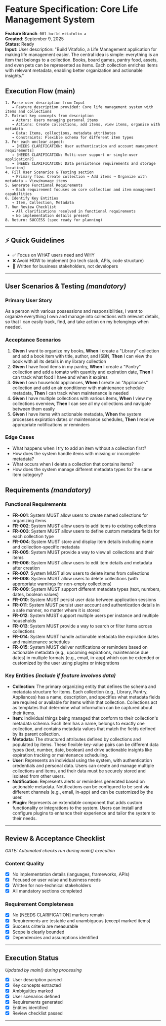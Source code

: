 # Feature Specification: Core Life Management System

**Feature Branch**: `001-build-vitafolio-a`  
**Created**: September 9, 2025  
**Status**: Ready  
**Input**: User description: "Build Vitafolio, a Life Management application for making life management easier. The central idea is simple: everything is an item that belongs to a collection. Books, board games, pantry food, assets, and even pets can be represented as items. Each collection enriches items with relevant metadata, enabling better organization and actionable insights."

## Execution Flow (main)

```
1. Parse user description from Input
   → Feature description provided: Core life management system with items and collections
2. Extract key concepts from description
   → Actors: Users managing personal items
   → Actions: Create collections, add items, view items, organize with metadata
   → Data: Items, collections, metadata attributes
   → Constraints: Flexible schema for different item types
3. For each unclear aspect:
   → [NEEDS CLARIFICATION: User authentication and account management requirements]
   → [NEEDS CLARIFICATION: Multi-user support or single-user application?]
   → [NEEDS CLARIFICATION: Data persistence requirements and storage location]
4. Fill User Scenarios & Testing section
   → Primary flow: Create collection → Add items → Organize with metadata → View/manage items
5. Generate Functional Requirements
   → Each requirement focuses on core collection and item management capabilities
6. Identify Key Entities
   → Item, Collection, Metadata
7. Run Review Checklist
   → All clarifications resolved in functional requirements
   → No implementation details present
8. Return: SUCCESS (spec ready for planning)
```

---

## ⚡ Quick Guidelines

- ✅ Focus on WHAT users need and WHY
- ❌ Avoid HOW to implement (no tech stack, APIs, code structure)
- 👥 Written for business stakeholders, not developers

---

## User Scenarios & Testing _(mandatory)_

### Primary User Story

As a person with various possessions and responsibilities, I want to organize everything I own and manage into collections with relevant details, so that I can easily track, find, and take action on my belongings when needed.

### Acceptance Scenarios

1. **Given** I want to organize my books, **When** I create a "Library" collection and add a book item with title, author, and ISBN, **Then** I can view the book with all its details in my library collection
2. **Given** I have food items in my pantry, **When** I create a "Pantry" collection and add a tomato with quantity and expiration date, **Then** I can track what food I have and when it expires
3. **Given** I own household appliances, **When** I create an "Appliances" collection and add an air conditioner with maintenance schedule metadata, **Then** I can track when maintenance is needed
4. **Given** I have multiple collections with various items, **When** I view my collections overview, **Then** I can see all my collections and navigate between them easily
5. **Given** I have items with actionable metadata, **When** the system processes expiration dates or maintenance schedules, **Then** I receive appropriate notifications or reminders

### Edge Cases

- What happens when I try to add an item without a collection first?
- How does the system handle items with missing or incomplete metadata?
- What occurs when I delete a collection that contains items?
- How does the system manage different metadata types for the same item category?

## Requirements _(mandatory)_

### Functional Requirements

- **FR-001**: System MUST allow users to create named collections for organizing items
- **FR-002**: System MUST allow users to add items to existing collections
- **FR-003**: System MUST allow users to define custom metadata fields for each collection type
- **FR-004**: System MUST store and display item details including name and collection-specific metadata
- **FR-005**: System MUST provide a way to view all collections and their items
- **FR-006**: System MUST allow users to edit item details and metadata after creation
- **FR-007**: System MUST allow users to delete items from collections
- **FR-008**: System MUST allow users to delete collections (with appropriate warnings for non-empty collections)
- **FR-009**: System MUST support different metadata types (text, numbers, dates, boolean values)
- **FR-010**: System MUST persist user data between application sessions
- **FR-011**: System MUST persist user account and authentication details in a safe manner, no matter where it is stored
- **FR-012**: System MUST support multiple users per instance and multiple households
- **FR-013**: System MUST provide a way to search or filter items across collections
- **FR-014**: System MUST handle actionable metadata like expiration dates and maintenance schedules
- **FR-015**: System MUST deliver notifications or reminders based on actionable metadata (e.g., upcoming expirations, maintenance due dates) in multiple formats (e.g., email, in-app) which can be extended or customized by the user using plugins or integrations

### Key Entities _(include if feature involves data)_

- **Collection**: The primary organizing entity that defines the schema and metadata structure for items. Each collection (e.g., Library, Pantry, Appliances) has a name, description, and specifies what metadata fields are required or available for items within that collection. Collections act as templates that determine what information can be captured about their items.
- **Item**: Individual things being managed that conform to their collection's metadata schema. Each item has a name, belongs to exactly one collection, and contains metadata values that match the fields defined by its parent collection.
- **Metadata**: The structured attributes defined by collections and populated by items. These flexible key-value pairs can be different data types (text, number, date, boolean) and drive actionable insights like expiration tracking or maintenance scheduling.
- **User**: Represents an individual using the system, with authentication credentials and personal data. Users can create and manage multiple collections and items, and their data must be securely stored and isolated from other users.
- **Notification**: Represents alerts or reminders generated based on actionable metadata. Notifications can be configured to be sent via different channels (e.g., email, in-app) and can be customized by the user.
- **Plugin**: Represents an extendable component that adds custom functionality or integrations to the system. Users can install and configure plugins to enhance their experience and tailor the system to their needs.

---

## Review & Acceptance Checklist

_GATE: Automated checks run during main() execution_

### Content Quality

- [x] No implementation details (languages, frameworks, APIs)
- [x] Focused on user value and business needs
- [x] Written for non-technical stakeholders
- [x] All mandatory sections completed

### Requirement Completeness

- [x] No [NEEDS CLARIFICATION] markers remain
- [x] Requirements are testable and unambiguous (except marked items)
- [x] Success criteria are measurable
- [x] Scope is clearly bounded
- [x] Dependencies and assumptions identified

---

## Execution Status

_Updated by main() during processing_

- [x] User description parsed
- [x] Key concepts extracted
- [x] Ambiguities marked
- [x] User scenarios defined
- [x] Requirements generated
- [x] Entities identified
- [x] Review checklist passed

---
